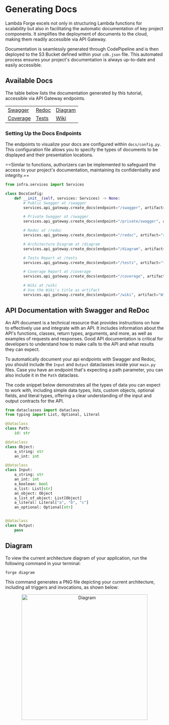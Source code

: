 # Generating Docs

Lambda Forge excels not only in structuring Lambda functions for scalability but also in facilitating the automatic documentation of key project components. It simplifies the deployment of documents to the cloud, making them readily accessible via API Gateway.

Documentation is seamlessly generated through CodePipeline and is then deployed to the S3 Bucket defined within your `cdk.json` file. This automated process ensures your project's documentation is always up-to-date and easily accessible.

## Available Docs

The table below lists the documentation generated by this tutorial, accessible via API Gateway endpoints.

<div style="width: 100%; text-align: center;">

<table style="width: 100%; font-size: 16px; ">
  <tr>
    <td><a href="https://byi76zqidj.execute-api.us-east-2.amazonaws.com/prod/swagger">Swagger</a></td>
    <td><a href="https://byi76zqidj.execute-api.us-east-2.amazonaws.com/prod/redoc">Redoc</a></td>
    <td><a href="https://byi76zqidj.execute-api.us-east-2.amazonaws.com/prod/diagram">Diagram</a></td>
  </tr>
  <tr>
    <td><a href="https://qkaer0f0q5.execute-api.us-east-2.amazonaws.com/staging/coverage">Coverage</a></td>
    <td><a href="https://qkaer0f0q5.execute-api.us-east-2.amazonaws.com/staging/tests?sort=result">Tests</a></td>
    <td><a href="https://api.lambda-forge.com/dev/wiki">Wiki</a></td>
  </tr>
</table>
</div>

### Setting Up the Docs Endpoints

The endpoints to visualize your docs are configured within `docs/config.py`. This configuration file allows you to specify the types of documents to be displayed and their presentation locations.

==Similar to functions, authorizers can be implemented to safeguard the access to your project's documentation, maintaining its confidentiality and integrity.==

```python title="docs/config.py"
from infra.services import Services

class DocsConfig:
    def __init__(self, services: Services) -> None:
        # Public Swagger at /swagger
        services.api_gateway.create_docs(endpoint="/swagger", artifact="swagger", public=True)

        # Private Swagger at /swagger
        services.api_gateway.create_docs(endpoint="/private/swagger", artifact="swagger", authorizer="secret")

        # Redoc at /redoc
        services.api_gateway.create_docs(endpoint="/redoc", artifact="redoc", public=True)

        # Architecture Diagram at /diagram
        services.api_gateway.create_docs(endpoint="/diagram", artifact="diagram", public=True)

        # Tests Report at /tests
        services.api_gateway.create_docs(endpoint="/tests", artifact="tests", public=True)

        # Coverage Report at /coverage
        services.api_gateway.create_docs(endpoint="/coverage", artifact="coverage", public=True)

        # Wiki at /wiki
        # Use the Wiki's title as artifact
        services.api_gateway.create_docs(endpoint="/wiki", artifact="Wiki", public=True)
```

## API Documentation with Swagger and ReDoc

An API document is a technical resource that provides instructions on how to effectively use and integrate with an API. It includes information about the API's functions, classes, return types, arguments, and more, as well as examples of requests and responses. Good API documentation is critical for developers to understand how to make calls to the API and what results they can expect.

To automatically document your api endpoints with Swagger and Redoc, you should include the `Input` and `Output` dataclasses inside your `main.py` files. Case you have an endpoint that's expecting a path parameter, you can also include it in the `Path` dataclass.

The code snippet below demonstrates all the types of data you can expect to work with, including simple data types, lists, custom objects, optional fields, and literal types, offering a clear understanding of the input and output contracts for the API.

```python
from dataclasses import dataclass
from typing import List, Optional, Literal

@dataclass
class Path:
    id: str

@dataclass
class Object:
    a_string: str
    an_int: int

@dataclass
class Input:
    a_string: str  
    an_int: int  
    a_boolean: bool  
    a_list: List[str]  
    an_object: Object  
    a_list_of_object: List[Object]  
    a_literal: Literal["a", "b", "c"]  
    an_optional: Optional[str]  


@dataclass
class Output:
    pass 
```

## Diagram

To view the current architecture diagram of your application, run the following command in your terminal:

```
forge diagram
```

This command generates a PNG file depicting your current architecture, including all triggers and invocations, as shown below:


<p align="center">
  <img src="https://i.ibb.co/McYdKPD/diagram.png" alt="Diagram" style="width: 400px;">
</p>